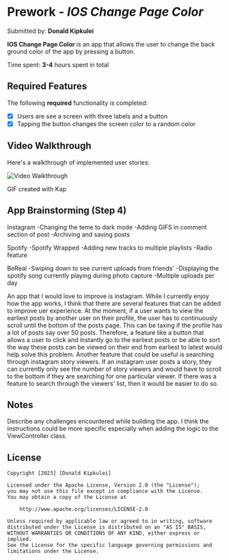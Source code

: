 # Prework - *IOS Change Page Color*

Submitted by: **Donald Kipkulei**

**IOS Change Page Color** is an app that allows the user to change the back ground color of the app by pressing a button.

Time spent: **3-4** hours spent in total

## Required Features

The following **required** functionality is completed:

- [X] Users are see a screen with three labels and a button
- [X] Tapping the button changes the screen color to a random color
 
## Video Walkthrough

Here's a walkthrough of implemented user stories:

<img src='https://imgur.com/a/fNnDhPk' title='Video Walkthrough' width='' alt='Video Walkthrough' />

<!-- Replace this with whatever GIF tool you used! -->
GIF created with Kap  
<!-- Recommended tools:
[Kap](https://getkap.co/) for macOS
[ScreenToGif](https://www.screentogif.com/) for Windows
[peek](https://github.com/phw/peek) for Linux. -->

## App Brainstorming (Step 4)
Instagram
-Changing the teme to dark mode
-Adding GIFS in comment section of post
-Archiving and saving posts

Spotify
-Spotify Wrapped
-Adding new tracks to multiple playlists
-Radio feature

BeReal
-Swiping down to see current uploads from friends'
-Displaying the spotify song currently playing during photo capture
-Multiple uploads per day

An app that I would love to improve is instagram. While I currently enjoy how the app works, I think that there are several features that can be added to improve uer experience. At the moment, if a user wants to view the earliest posts by another user on their profile, the user has to continuously scroll until the bottom of the posts page. This can be taxing if the profile has a lot of posts say over 50 posts. Therefore, a feature like a button that allows a user to click and instantly go to the earliest posts or be able to sort the way these posts can be viewed on their end from earliest to latest would help solve this problem. Another feature that could be useful is searching through instagram story viewers. If an instagram user posts a story, they can currently only see the number of story viewers and would have to scroll to the bottom if they are searching for one particular viewer. If there was a feature to search through the viewers' list, then it would be easier to do so.

## Notes

Describe any challenges encountered while building the app.
I think the instructions could be more specific especially when adding the logic to the ViewController class.

## License

    Copyright [2023] [Donald Kipkulei]

    Licensed under the Apache License, Version 2.0 (the "License");
    you may not use this file except in compliance with the License.
    You may obtain a copy of the License at

        http://www.apache.org/licenses/LICENSE-2.0

    Unless required by applicable law or agreed to in writing, software
    distributed under the License is distributed on an "AS IS" BASIS,
    WITHOUT WARRANTIES OR CONDITIONS OF ANY KIND, either express or implied.
    See the License for the specific language governing permissions and
    limitations under the License.
